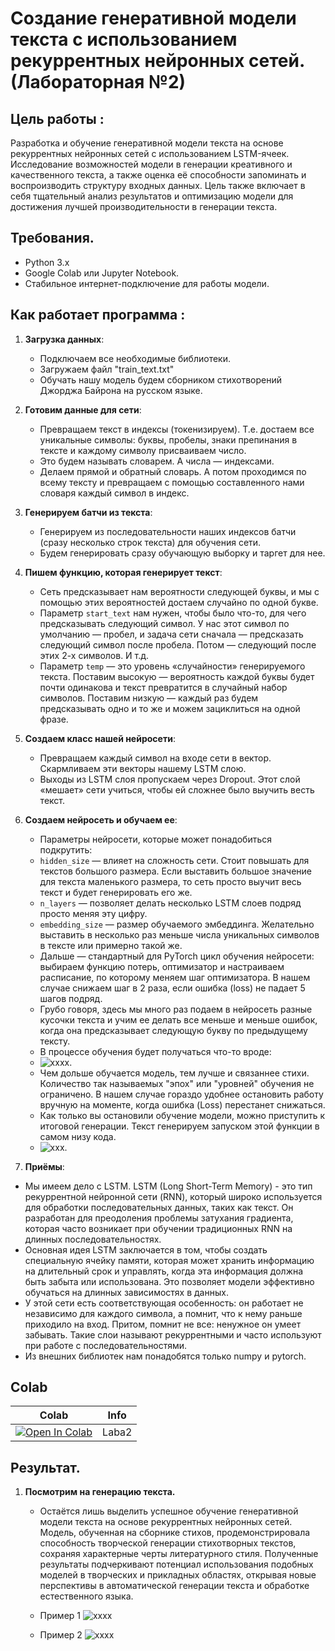 # Создание генеративной модели текста с использованием рекуррентных нейронных сетей. (Лабораторная №2)

## Цель работы :
Разработка и обучение генеративной модели текста на основе рекуррентных нейронных сетей с использованием LSTM-ячеек. Исследование возможностей модели в генерации креативного и качественного текста, а также оценка её способности запоминать и воспроизводить структуру входных данных. Цель также включает в себя тщательный анализ результатов и оптимизацию модели для достижения лучшей производительности в генерации текста.

## Требования.
- Python 3.x
- Google Colab или Jupyter Notebook.
- Стабильное интернет-подключение для работы модели.

## Как работает программа :
1. **Загрузка данных**:
   * Подключаем все необходимые библиотеки.
   * Загружаем файл "train_text.txt"
   * Обучать нашу модель будем сборником стихотворений Джорджа Байрона на русском языке.
    
2. **Готовим данные для сети**:
   * Превращаем текст в индексы (токенизируем). Т.е. достаем все уникальные символы: буквы, пробелы, знаки препинания в тексте и каждому символу присваиваем число.
   * Это будем называть словарем. А числа — индексами.
   * Делаем прямой и обратный словарь. А потом проходимся по всему тексту и превращаем с помощью составленного нами словаря каждый символ в индекс.

3. **Генерируем батчи из текста**:
   * Генерируем из последовательности наших индексов батчи (сразу несколько строк текста) для обучения сети.
   * Будем генерировать сразу обучающую выборку и таргет для нее.

4. **Пишем функцию, которая генерирует текст**:
   * Сеть предсказывает нам вероятности следующей буквы, и мы с помощью этих вероятностей достаем случайно по одной букве.
   * Параметр ```start_text``` нам нужен, чтобы было что-то, для чего предсказывать следующий символ. У нас этот символ по умолчанию — пробел, и задача сети сначала — предсказать следующий символ после пробела. Потом — следующий после этих 2-х символов. И т.д.
   * Параметр ```temp``` — это уровень «случайности» генерируемого текста. Поставим высокую — вероятность каждой буквы будет почти одинакова и текст превратится в случайный набор символов. Поставим низкую — каждый раз будем предсказывать одно и то же и можем зациклиться на одной фразе.

5. **Создаем класс нашей нейросети**:
   * Превращаем каждый символ на входе сети в вектор. Скармливаем эти векторы нашему LSTM слою.
   * Выходы из LSTM слоя пропускаем через Dropout. Этот слой «мешает» сети учиться, чтобы ей сложнее было выучить весть текст.

6. **Создаем нейросеть и обучаем ее**:
   * Параметры нейросети, которые может понадобиться подкрутить:
   * ```hidden_size``` — влияет на сложность сети. Стоит повышать для текстов большого размера. Если выставить большое значение для текста маленького размера, то сеть просто выучит весь текст и будет генерировать его же.
   * ```n_layers``` — позволяет делать несколько LSTM слоев подряд просто меняя эту цифру.
   * ```embedding_size``` — размер обучаемого эмбеддинга. Желательно выставить в несколько раз меньше числа уникальных символов в тексте или примерно такой же.
   * Дальше — стандартный для PyTorch цикл обучения нейросети: выбираем функцию потерь, оптимизатор и настраиваем расписание, по которому меняем шаг оптимизатора. В нашем случае снижаем шаг в 2 раза, если ошибка (loss) не падает 5 шагов подряд.
   * Грубо говоря, здесь мы много раз подаем в нейросеть разные кусочки текста и учим ее делать все меньше и меньше ошибок, когда она предсказывает следующую букву по предыдущему тексту.
   * В процессе обучения будет получаться что-то вроде:
   * ![xxxx](https://sun9-46.userapi.com/impg/NaGU6nmd2TOIy_DPCn6Y35ma0EVw_ZHTUG_4bw/gtE7acEE8KQ.jpg?size=355x737&quality=96&sign=bfd7e7b1fe13a0bc48512cdd62c2277c&type=album).
   * Чем дольше обучается модель, тем лучше и связаннее стихи. Количество так называемых "эпох" или "уровней" обучения не ограничено. В нашем случае гораздо удобнее остановить работу вручную на моменте, когда ошибка (Loss) перестанет снижаться.
   * Как только вы остановили обучение модели, можно приступить к итоговой генерации. Текст генерируем запуском этой функции в самом низу кода.
   * ![xxx](https://sun9-3.userapi.com/impg/C1p7OJex1ofqOKlJJ8GHR90hyqeSa8tnxfpw-Q/WcQFSLM7Eio.jpg?size=207x220&quality=96&sign=893b30a769b913ec3616a0cea4a21e0d&type=album).



  7. **Приёмы**:
   * Мы имеем дело с LSTM. LSTM (Long Short-Term Memory) - это тип рекуррентной нейронной сети (RNN), который широко используется для обработки последовательных данных, таких как текст. Он разработан для преодоления проблемы затухания градиента, которая часто возникает при обучении традиционных RNN на длинных последовательностях.
   * Основная идея LSTM заключается в том, чтобы создать специальную ячейку памяти, которая может хранить информацию на длительный срок и управлять, когда эта информация должна быть забыта или использована. Это позволяет модели эффективно обучаться на длинных зависимостях в данных.
   * У этой сети есть соответствующая особенность: он работает не независимо для каждого символа, а помнит, что к нему раньше приходило на вход. Притом, помнит не все: ненужное он умеет забывать. Такие слои называют рекуррентными и часто используют при работе с последовательностями.
   * Из внешних библиотек нам понадобятся только numpy и pytorch.

## Colab
| Colab                                                                                                                                                                          | Info               |
| ------------------------------------------------------------------------------------------------------------------------------------------------------------------------------ | ------------------ |
| [![Open In Colab](https://colab.research.google.com/assets/colab-badge.svg)](https://colab.research.google.com/drive/1B_WxIMwUgZAaxCThvxmPtakT84I0Cp6B?usp=sharing) | Laba2 |

## Результат.

1. **Посмотрим на генерацию текста.**
   * Остаётся лишь  выделить успешное обучение генеративной модели текста на основе рекуррентных нейронных сетей. Модель, обученная на сборнике стихов, продемонстрировала способность творческой генерации стихотворных текстов, сохраняя характерные черты литературного стиля. Полученные результаты подчеркивают потенциал использования подобных моделей в творческих и прикладных областях, открывая новые перспективы в автоматической генерации текста и обработке естественного языка.
   *  Пример 1
   ![xxxx](https://sun9-45.userapi.com/impg/w20ixYwEnjTNqJunI-ruBWlVXtTuNph_1HunVA/aJnSZ8vYPfc.jpg?size=396x427&quality=96&sign=1951ab2cf997ed8f3f0affb5137366d4&type=album)

   *  Пример 2
   ![xxxx](https://sun9-42.userapi.com/impg/RXaqCvWNstV-7yn5XuDmTd0MguFU_aDcQUJsLQ/pKDInNTXRoc.jpg?size=369x477&quality=96&sign=1895adc81511a526b6ab9de58fcf2f8e&type=album)
